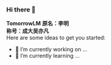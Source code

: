 ### Hi there 👋


**TomorrowLM**
**原名：李明 <br/>
称号：成大吴亦凡<br/>**
Here are some ideas to get you started:

- 🔭 I’m currently working on ...
- 🌱 I’m currently learning ...

